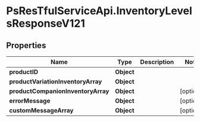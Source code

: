 # PsResTfulServiceApi.InventoryLevelsResponseV121

## Properties
Name | Type | Description | Notes
------------ | ------------- | ------------- | -------------
**productID** | **Object** |  | 
**productVariationInventoryArray** | **Object** |  | 
**productCompanionInventoryArray** | **Object** |  | [optional] 
**errorMessage** | **Object** |  | [optional] 
**customMessageArray** | **Object** |  | [optional] 
